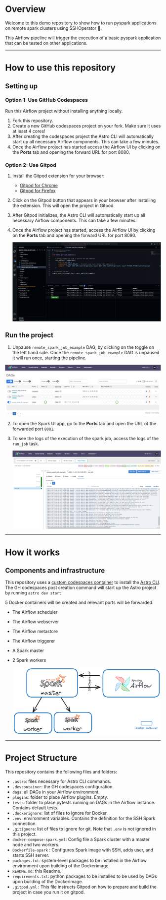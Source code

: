 Overview
========

Welcome to this demo repository to show how to run pyspark applications on remote spark clusters using SSHOperator :rocket:.

This Airflow pipeline will trigger the execution of a basic pyspark application that can be tested on other applications.

-------------------------------

How to use this repository
==========================

## Setting up

### Option 1: Use GitHub Codespaces

Run this Airflow project without installing anything locally.

1. Fork this repository.
2. Create a new GitHub codespaces project on your fork. Make sure it uses at least 4 cores!
3. After creating the codespaces project the Astro CLI will automatically start up all necessary Airflow components. This can take a few minutes. 
4. Once the Airflow project has started access the Airflow UI by clicking on the **Ports** tab and opening the forward URL for port 8080.

### Option 2: Use Gitpod

1. Install the Gitpod extension for your browser:
   - [Gitpod for Chrome](https://chrome.google.com/webstore/detail/gitpod-online-ide/dodmmooeoklaejobgleioelladacbeki)
   - [Gitpod for Firefox](https://addons.mozilla.org/firefox/addon/gitpod/)

2. Click on the Gitpod button that appears in your browser after installing the extension. This will open the project in Gitpod.

3. After Gitpod initializes, the Astro CLI will automatically start up all necessary Airflow components. This can take a few minutes.

4. Once the Airflow project has started, access the Airflow UI by clicking on the **Ports** tab and opening the forward URL for port 8080.

   ![Ports](src/Screenshot2023-11-22113902.png)

## Run the project

1. Unpause `remote_spark_job_example` DAG, by clicking on the toggle on the left hand side. Once the `remote_spark_job_example` DAG is unpaused it will run once, starting the pipeline.

 ![Ports](src/Screenshot2023-11-22113737.png)
 
2. To open the Spark UI app, go to the **Ports** tab and open the URL of the forwarded port `8081`.

3. To see the logs of the execution of the spark job, access the logs of the `run_job` task.

   ![Tasks](src/Screenshot2023-11-22111038.png)

-------------------------------

How it works
============

## Components and infrastructure

This repository uses a [custom codespaces container](https://github.com/astronomer/devcontainer-features/pkgs/container/devcontainer-features%2Fastro-cli) to install the [Astro CLI](https://docs.astronomer.io/astro/cli/install-cli). The GH codespaces post creation command will start up the Astro project by running `astro dev start`. 

5 Docker containers will be created and relevant ports will be forwarded:

- The Airflow scheduler
- The Airflow webserver
- The Airflow metastore
- The Airflow triggerer
- A Spark master
- 2 Spark workers

  ![Overview](src/Untitled-2023-10-04-1651gyj.png)
  
-------------------------------

Project Structure
================

This repository contains the following files and folders:

- `.astro`: files necessary for Astro CLI commands.
- `.devcontainer`: the GH codespaces configuration.
-  `dags`: all DAGs in your Airflow environment.
- `plugins`: folder to place Airflow plugins. Empty.
- `tests`: folder to place pytests running on DAGs in the Airflow instance. Contains default tests.
- `.dockerignore`: list of files to ignore for Docker.
- `.env`: environment variables. Contains the definition for the SSH Spark connection.
- `.gitignore`: list of files to ignore for git. Note that `.env` is not ignored in this project.
- `docker-compose-spark.yml`: Config file a Spark cluster with a master node and two workers.
- `Dockerfile-spark` : Configures Spark image with SSH, adds user, and starts SSH server.
- `packages.txt`: system-level packages to be installed in the Airflow environment upon building of the Dockerimage.
- `README.md`: this Readme.
- `requirements.txt`: python packages to be installed to be used by DAGs upon building of the Dockerimage.
- `.gitpod.yml` : This file instructs Gitpod on how to prepare and build the project in case you run it on gitpod.

